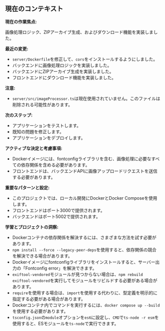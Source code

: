 ## 現在のコンテキスト

**現在の作業焦点:**

画像処理ロジック、ZIPアーカイブ生成、およびダウンロード機能を実装しました。

**最近の変更:**

*   `server/Dockerfile`を修正して、`cors`をインストールするようにしました。
*   バックエンドに画像処理ロジックを実装しました。
*   バックエンドにZIPアーカイブ生成を実装しました。
*   フロントエンドにダウンロード機能を実装しました。

**注意:**
*   `server/src/imageProcessor.ts`は現在使用されていません。このファイルは削除される可能性があります。

**次のステップ:**

*   アプリケーションをテストします。
*   既知の問題を修正します。
*   アプリケーションをデプロイします。

**アクティブな決定と考慮事項:**

*   Dockerイメージには、fontconfigライブラリを含む、画像処理に必要なすべての依存関係を含める必要があります。
*   フロントエンドは、バックエンドAPIに画像アップロードリクエストを送信する必要があります。

**重要なパターンと設定:**

*   このプロジェクトでは、ローカル開発にDockerとDocker Composeを使用します。
*   フロントエンドはポート3000で提供されます。
*   バックエンドはポート5002で提供されます。

**学習とプロジェクトの洞察:**

*   Dockerコンテナの依存関係を解決するには、さまざまな方法を試す必要があります。
*   `npm install --force --legacy-peer-deps`を使用すると、依存関係の競合を解決できる場合があります。
*   Dockerイメージにfontconfigライブラリをインストールすると、サーバー出力の「Fontconfig error」を解決できます。
*   `exiftool-vendored`モジュールが見つからない場合は、`npm rebuild exiftool-vendored`を実行してモジュールをリビルドする必要がある場合があります。
*   `require`を使用する場合は、`import`を使用する代わりに、型定義を明示的に指定する必要がある場合があります。
*   Dockerコンテナ内でコマンドを実行するには、`docker compose up --build`を使用する必要があります。
*   `tsconfig.json`の`module`オプションを`es6`に設定し、`CMD`で`ts-node -r esm`を使用すると、ESモジュールを`ts-node`で実行できます。
